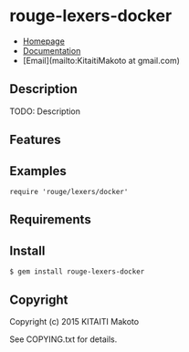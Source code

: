 rouge-lexers-docker
===================

* [Homepage](https://rubygems.org/gems/rouge-lexers-docker)
* [Documentation](http://rubydoc.info/gems/rouge-lexers-docker/frames)
* [Email](mailto:KitaitiMakoto at gmail.com)

Description
-----------

TODO: Description

Features
--------

Examples
--------

    require 'rouge/lexers/docker'

Requirements
------------

Install
-------

    $ gem install rouge-lexers-docker

Copyright
---------

Copyright (c) 2015 KITAITI Makoto

See COPYING.txt for details.

